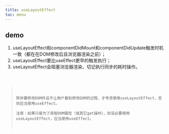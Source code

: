 ```yaml
---
title: useLayoutEffect
toc: menu
---
```


## demo

1. useLayoutEffect和componentDidMount和componentDidUpdate触发时机一致（都在在DOM修改后且浏览器渲染之前）；
2. useLayoutEffect要比useEffect更早的触发执行；
3. useLayoutEffect会阻塞浏览器渲染，切记执行同步的耗时操作。

<code src="./demo/useLayoutEffect/useLayoutEffect.tsx" />

> 除非要修改DOM并且不让用户看到修改DOM的过程，才考虑使用useLayoutEffect，否则应当使用useEffect。  
> 注意：如果只是为了获取DOM属性（或其它get操作），则没必要使用useLayoutEffect，应当使用useEffect。
